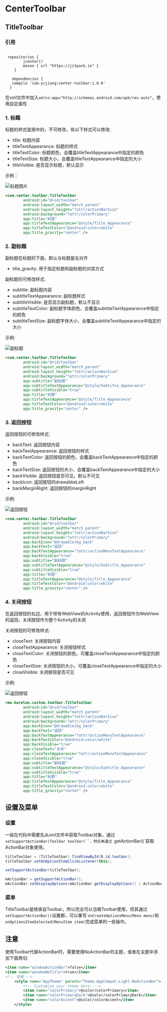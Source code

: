 # CenterToolbar

## TitleToolbar




### 引用
```

 repositories {
        jcenter()
        maven { url "https://jitpack.io" }
    }

   dependencies {
   compile 'com.ycjiang:center-toolbar:1.0.0'
  }

```

在xml文件中加入`xmlns:app="http://schemas.android.com/apk/res-auto"`，使用自定属性

### 1. 标题

标题的样式是居中的，不可修改，有以下样式可以修改:

- title: 标题内容
- titleTextAppearance: 标题的样式
- titleTextColor: 标题颜色，会覆盖titleTextAppearance中指定的颜色
- titleTextSize: 标题大小，会覆盖titleTextAppearance中指定的大小
- titleVisible: 是否显示标题，默认显示

示例：

![标题图片](/screenshots/title.png)

``` xml
<com.center.toolbar.TitleToolbar
        android:id="@+id/toolbar"
        android:layout_width="match_parent"
        android:layout_height="?attr/actionBarSize"
        android:background="?attr/colorPrimary"
        app:title="标题"
        app:titleTextAppearance="@style/Title_Appearance"
        app:titleTextColor="@android:color/white"
        app:title_gravity="center" />
```

### 2. 副标题

副标题在标题的下面，默认与标题是左对齐

- title_gravity: 用于指定标题和副标题的对其方式

副标题的可修改样式:

- subtitle: 副标题内容
- subtitleTextAppearance: 副标题样式
- subtitleVisible: 是否显示副标题，默认不显示
- subtitleTextColor: 副标题字体颜色，会覆盖subtitleTextAppearance中指定的颜色
- subtitleTextSize: 副标题字体大小，会覆盖subtitleTextAppearance中指定的大小

示例:

![副标题](/screenshots/subtitle.png)

``` xml
<com.center.toolbar.TitleToolbar
        android:id="@+id/toolbar"
        android:layout_width="match_parent"
        android:layout_height="?attr/actionBarSize"
        android:background="?attr/colorPrimary"
        app:subtitle="副标题"
        app:subtitleTextAppearance="@style/Subtitle_Appearance"
        app:subtitleVisible="true"
        app:title="标题"
        app:titleTextAppearance="@style/Title_Appearance"
        app:titleTextColor="@android:color/white"
        app:title_gravity="center" />
```

### 3. 返回按钮

返回按钮的可修改样式:

- backText: 返回按钮内容
- backTextAppearance: 返回按钮的样式
- backTextColor: 返回按钮的颜色，会覆盖backTextAppearance中指定的颜色
- backTextSize: 返回按钮的大小，会覆盖backTextAppearance中指定的大小
- backVisible: 返回按钮是否可见，默认不可见
- backIcon: 返回按钮的drawabkeLeft
- backMarginRight: 返回按钮的marginRight

示例:

![返回按钮](/screenshots/backable.png)

``` xml
<com.center.toolbar.TitleToolbar
        android:id="@+id/toolbar"
        android:layout_width="match_parent"
        android:layout_height="?attr/actionBarSize"
        android:background="?attr/colorPrimary"
        app:backIcon="@drawable/bg_back"
        app:backText="返回"
        app:backTextAppearance="?attr/actionMenuTextAppearance"
        app:backVisible="true"
        app:subtitle="副标题"
        app:subtitleTextAppearance="@style/Subtitle_Appearance"
        app:subtitleVisible="true"
        app:title="标题"
        app:titleTextAppearance="@style/Title_Appearance"
        app:titleTextColor="@android:color/white"
        app:title_gravity="center" />
```

### 4. 关闭按钮

在返回按钮的右边，用于带有WebView的Activity使用，返回按钮作为WebView的返回，关闭按钮作为整个Activity的关闭

关闭按钮的可修改样式:

- closeText: 关闭按钮内容
- closeTextAppearance: 关闭按钮样式
- closeTextColor: 关闭按钮的颜色，可覆盖closeTextAppearance中指定的颜色
- closeTextSize: 关闭按钮的大小，可覆盖closeTextAppearance中指定的大小
- closeVisible: 关闭按钮是否可见

示例:

![返回按钮](/screenshots/closeable.png)

``` xml
<me.kareluo.custom.toolbar.TitleToolbar
        android:id="@+id/toolbar"
        android:layout_width="match_parent"
        android:layout_height="?attr/actionBarSize"
        android:background="?attr/colorPrimary"
        app:backIcon="@drawable/bg_back"
        app:backText="返回"
        app:backTextAppearance="?attr/actionMenuTextAppearance"
        app:backTextColor="@android:color/white"
        app:backVisible="true"
        app:closeText="关闭"
        app:closeTextAppearance="?attr/actionMenuTextAppearance"
        app:closeVisible="true"
        app:subtitle="副标题"
        app:subtitleTextAppearance="@style/Subtitle_Appearance"
        app:subtitleVisible="true"
        app:title="标题"
        app:titleTextAppearance="@style/Title_Appearance"
        app:titleTextColor="@android:color/white"
        app:title_gravity="center" />
```

## 设置及菜单

### 设置

一般在代码中需要先从xml文件中获取Toolbar对象，通过`setSupportActionBar(Toolbar toolbar)``，然后再通过
`getActionBar()`获取ActionBar对象使用。

``` java
titleToolbar = (TitleToolbar) findViewById(R.id.toolbar);
titleToolbar.setOnOptionItemClickListener(this);

setSupportActionBar(titleToolbar);

mActionBar = getSupportActionBar();
mActionBar.setDisplayOptions(mActionBar.getDisplayOptions() | ActionBar.DISPLAY_HOME_AS_UP);
```

### 菜单

TitleToolbar是继承自Toolbar，所以完全可以当做Toolbar使用，将其通过`setSupportActionBar()`设置都，可以重写
`onCreateOptionsMenu(Menu menu)`和`onOptionsItemSelected(MenuItem item)`完成菜单的一些操作。

## 注意

使用Toolbar代替ActionBar时，需要使用NoActionBar的主题，或者在主题中添加下面两句:
``` xml
<item name="windowActionBar">false</item>
<item name="windowNoTitle">true</item>
<!-- 或者 -->
    <style name="AppTheme" parent="Theme.AppCompat.Light.NoActionBar">
        <!-- Customize your theme here. -->
        <item name="colorPrimary">@color/colorPrimary</item>
        <item name="colorPrimaryDark">@color/colorPrimaryDark</item>
        <item name="colorAccent">@color/colorAccent</item>
    </style>
```